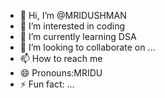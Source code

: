 - 👋 Hi, I’m @MRIDUSHMAN
- 👀 I’m interested in coding
- 🌱 I’m currently learning DSA
- 💞️ I’m looking to collaborate on ...
- 📫 How to reach me 
- 😄 Pronouns:MRIDU
- ⚡ Fun fact: ...

<!---
MRIDUSHMANDEKA/MRIDUSHMANDEKA is a ✨ special ✨ repository because its `README.md` (this file) appears on your GitHub profile.
You can click the Preview link to take a look at your changes.
--->
